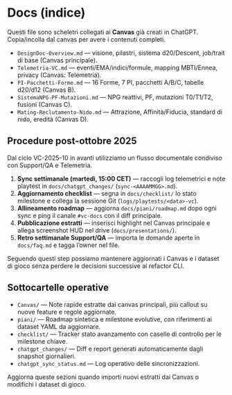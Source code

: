 # Docs (indice)

Questi file sono scheletri collegati ai **Canvas** già creati in ChatGPT. Copia/incolla dal canvas per avere i contenuti completi.

- `DesignDoc-Overview.md` — visione, pilastri, sistema d20/Descent, job/trait di base (Canvas principale).
- `Telemetria-VC.md` — eventi/EMA/indici/formule, mapping MBTI/Ennea, privacy (Canvas: Telemetria).
- `PI-Pacchetti-Forme.md` — 16 Forme, 7 PI, pacchetti A/B/C, tabelle d20/d12 (Canvas B).
- `SistemaNPG-PF-Mutazioni.md` — NPG reattivi, PF, mutazioni T0/T1/T2, fusioni (Canvas C).
- `Mating-Reclutamento-Nido.md` — Attrazione, Affinità/Fiducia, standard di nido, eredità (Canvas D).

## Procedure post-ottobre 2025
Dal ciclo VC-2025-10 in avanti utilizziamo un flusso documentale condiviso con Support/QA e Telemetria.

1. **Sync settimanale (martedì, 15:00 CET)** — raccogli log telemetrici e note playtest in `docs/chatgpt_changes/` (`sync-<AAAAMMGG>.md`).
2. **Aggiornamento checklist** — segna in `docs/checklist/` lo stato milestone e collega la sessione Git (`logs/playtests/<data>-vc`).
3. **Allineamento roadmap** — aggiorna `docs/piani/roadmap.md` dopo ogni sync e ping il canale `#vc-docs` con il diff principale.
4. **Pubblicazione estratti** — inserisci highlight nel Canvas principale e allega screenshot HUD nel drive (`docs/presentations/`).
5. **Retro settimanale Support/QA** — importa le domande aperte in `docs/faq.md` e tagga l’owner nel file.

Seguendo questi step possiamo mantenere aggiornati i Canvas e i dataset di gioco senza perdere le decisioni successive al refactor CLI.

## Sottocartelle operative

- `Canvas/` — Note rapide estratte dai canvas principali, più callout su nuove feature e regole aggiornate.
- `piani/` — Roadmap sintetica e milestone evolutive, con riferimenti ai dataset YAML da aggiornare.
- `checklist/` — Tracker stato avanzamento con caselle di controllo per le milestone chiave.
- `chatgpt_changes/` — Diff e report generati automaticamente dagli snapshot giornalieri.
- `chatgpt_sync_status.md` — Log operativo delle sincronizzazioni.

Aggiorna queste sezioni quando importi nuovi estratti dai Canvas o modifichi i dataset di gioco.
